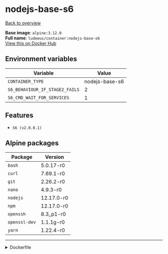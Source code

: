 # nodejs-base-s6

[Back to overview](../index.md)

**Base image**: `alpine:3.12.0`  
**Full name**: `ludeeus/container:nodejs-base-s6`  
[View this on Docker Hub](https://hub.docker.com/r/ludeeus/container/tags?page=1&name=nodejs-base-s6)

## Environment variables

Variable | Value 
-- | --
`CONTAINER_TYPE` | nodejs-base-s6
`S6_BEHAVIOUR_IF_STAGE2_FAILS` | 2
`S6_CMD_WAIT_FOR_SERVICES` | 1

## Features

- `S6 (v2.0.0.1)`

## Alpine packages

Package | Version 
-- | --
`bash` | 5.0.17-r0
`curl` | 7.69.1-r0
`git` | 2.26.2-r0
`nano` | 4.9.3-r0
`nodejs` | 12.17.0-r0
`npm` | 12.17.0-r0
`openssh` | 8.3_p1-r0
`openssl-dev` | 1.1.1g-r0
`yarn` | 1.22.4-r0



***
<details>
<summary>Dockerfile</summary>

```dockerfile
FROM alpine:3.12.0

ENV CONTAINER_TYPE=nodejs-base-s6
ENV S6_BEHAVIOUR_IF_STAGE2_FAILS=2
ENV S6_CMD_WAIT_FOR_SERVICES=1

COPY rootfs/s6/install /s6/install

RUN  \ 
    echo '@edge http://dl-cdn.alpinelinux.org/alpine/edge/main' >> /etc/apk/repositories \ 
    && apk add --no-cache  \ 
        bash=5.0.17-r0 \ 
        curl=7.69.1-r0 \ 
        git=2.26.2-r0 \ 
        nano=4.9.3-r0 \ 
        nodejs=12.17.0-r0 \ 
        npm=12.17.0-r0 \ 
        openssh=8.3_p1-r0 \ 
        openssl-dev=1.1.1g-r0 \ 
        yarn=1.22.4-r0 \ 
    && bash /s6/install \ 
    && rm -R /s6 \ 
    && rm -rf /var/cache/apk/*



LABEL maintainer=hi@ludeeus.dev
LABEL build.date=2020-7-7
LABEL build.sha=None
```
</details>
